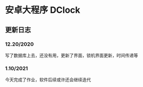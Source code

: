 # 安卓大程序 DClock

## 更新日志

### 12.20/2020 

写了数据库上去，还没有用，更新了界面，锁机界面更新，时间传递等

### 1.10/2021

今天完成了作业，软件后续或许还会继续迭代